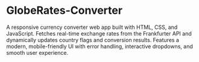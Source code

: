 # GlobeRates-Converter
A responsive currency converter web app built with HTML, CSS, and JavaScript. Fetches real-time exchange rates from the Frankfurter API and dynamically updates country flags and conversion results. Features a modern, mobile-friendly UI with error handling, interactive dropdowns, and smooth user experience.
